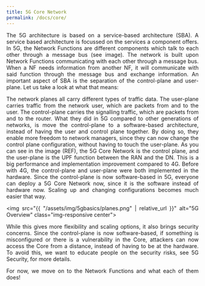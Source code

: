 ```yaml
---
title: 5G Core Network
permalink: /docs/core/
---
```

<style>body {text-align: justify}</style>

The 5G architecture is based on a service-based architecture (SBA). A service based architecture is focussed on the services a component offers. In 5G, the Network Functions are different components which talk to each other through a message bus (see image). The network is built upon Network Functions communicating with each other through a message bus. When a NF needs information from another NF, it will communicate with said function through the message bus and exchange information. An important aspect of SBA is the separation of the control-plane and user-plane. Let us take a look at what that means:

The network planes all carry different types of traffic data. The user-plane carries traffic from the network user, which are packets from and to the user. The control-plane carries the signalling traffic, which are packets from and to the router. What they did in 5G compared to other generations of networks, is move the control-plane to a software-based architecture, instead of having the user and control plane together. 
By doing so, they enable more freedom to network managers, since they can now change the control plane configuration, without having to touch the user-plane. As you can see in the image (REF), the 5G Core Network is the control plane, and the user-plane is the UPF function between the RAN and the DN. This is a big performance and implementation improvement compared to 4G. Before with 4G, the control-plane and user-plane were both implemented in the hardware. Since the control-plane is now software-based in 5G, everyone can deploy a 5G Core Network now, since it is the software instead of hardware now. Scaling up and changing configurations becomes much easier that way.

<img src="{{ "/assets/img/5gbasics/planes.png" | relative_url }}" alt="5G Overview" class="img-responsive center">

While this gives more flexibility and scaling options, it also brings security concerns. Since the control-plane is now software-based, if something is misconfigured or there is a vulnerability in the Core, attackers can now access the Core from a distance, instead of having to be at the hardware. To avoid this, we want to educate people on the security risks, see 5G Security, for more details.

For now, we move on to the Network Functions and what each of them does!
